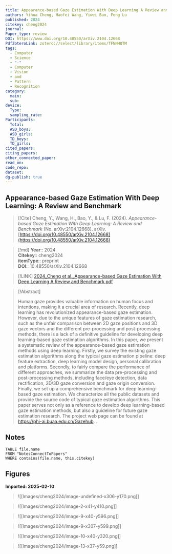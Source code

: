 ```yaml
---
title: Appearance-based Gaze Estimation With Deep Learning A Review and Benchmark
authors: Yihua Cheng, Haofei Wang, Yiwei Bao, Feng Lu
published: 2024
citekey: cheng2024
journal: 
Paper_type: review
DOI: https://www.doi.org/10.48550/arXiv.2104.12668
PdfZoteroLink: zotero://select/library/items/TFNNHQTM
tags:
  - Computer
  - Science
  - "-"
  - Computer
  - Vision
  - and
  - Pattern
  - Recognition
category:
  main: 
  sub: 
device:
  Type: 
  sampling_rate: 
Participants:
  Total: 
  ASD_boys: 
  ASD_girls: 
  TD_boys: 
  TD_girls: 
cited_papers: 
citing_papers: 
other_connected_paper: 
read_on: 
code_repo: 
dataset: 
dg-publish: true
---
```


## Appearance-based Gaze Estimation With Deep Learning: A Review and Benchmark

> [!Cite]
> Cheng, Y., Wang, H., Bao, Y., & Lu, F. (2024). _Appearance-based Gaze Estimation With Deep Learning: A Review and Benchmark_ (No. arXiv:2104.12668). arXiv. [https://doi.org/10.48550/arXiv.2104.12668](https://doi.org/10.48550/arXiv.2104.12668)


>[!md]
> **Year**:: 2024   
> **Citekey**:: cheng2024  
> **itemType**:: preprint  
> **DOI**:: 10.48550/arXiv.2104.12668    

> [!LINK] 
> [2024_Cheng et al._Appearance-based Gaze Estimation With Deep Learning A Review and Benchmark.pdf](zotero://select/library/items/E3JU7Y7Y)

> [!Abstract]
>
> Human gaze provides valuable information on human focus and intentions, making it a crucial area of research. Recently, deep learning has revolutionized appearance-based gaze estimation. However, due to the unique features of gaze estimation research, such as the unfair comparison between 2D gaze positions and 3D gaze vectors and the different pre-processing and post-processing methods, there is a lack of a definitive guideline for developing deep learning-based gaze estimation algorithms. In this paper, we present a systematic review of the appearance-based gaze estimation methods using deep learning. Firstly, we survey the existing gaze estimation algorithms along the typical gaze estimation pipeline: deep feature extraction, deep learning model design, personal calibration and platforms. Secondly, to fairly compare the performance of different approaches, we summarize the data pre-processing and post-processing methods, including face/eye detection, data rectification, 2D/3D gaze conversion and gaze origin conversion. Finally, we set up a comprehensive benchmark for deep learning-based gaze estimation. We characterize all the public datasets and provide the source code of typical gaze estimation algorithms. This paper serves not only as a reference to develop deep learning-based gaze estimation methods, but also a guideline for future gaze estimation research. The project web page can be found at https://phi-ai.buaa.edu.cn/Gazehub.
>.
> 


## Notes

```dataview 
TABLE file.name 
FROM "NotesConnectToPapers" 
WHERE contains(file.name, this.citekey)
```


## Figures

**Imported: 2025-02-10**

> ![[Images/cheng2024/image-undefined-x306-y170.png]]

> ![[Images/cheng2024/image-2-x41-y410.png]]

> ![[Images/cheng2024/image-9-x40-y596.png]]

> ![[Images/cheng2024/image-9-x307-y599.png]]

> ![[Images/cheng2024/image-10-x40-y320.png]]

> ![[Images/cheng2024/image-13-x37-y59.png]]